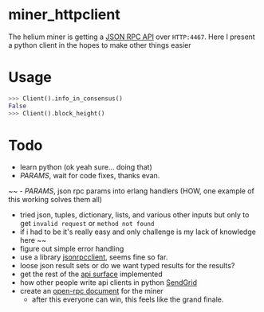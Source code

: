 # miner_httpclient

The helium miner is getting a [JSON RPC API](https://github.com/helium/miner/tree/mra/jsonrpc/src/jsonrpc) over `HTTP:4467`. Here I present a python client in the hopes to make other things easier

# Usage
```python
>>> Client().info_in_consensus()
False
>>> Client().block_height()
```

# Todo
 - learn python (ok yeah sure... doing that)
- *PARAMS*, wait for code fixes, thanks evan.

~~ - *PARAMS*, json rpc params into erlang handlers (HOW, one example of this working solves them all)
   - tried json, tuples, dictionary, lists, and various other inputs but only to get `invalid request` or `method not found`
   - if i had to be it's really easy and only challenge is my lack of knowledge here ~~
 - figure out simple error handling
 - use a library [jsonrpcclient](https://jsonrpcclient.readthedocs.io/en/latest/api.html), seems fine so far. 
 - loose json result sets or do we want typed results for the results?
 - get the rest of the [api surface](https://github.com/helium/miner/tree/mra/jsonrpc/src/jsonrpc) implemented
 - how other people write api clients in python [SendGrid](https://github.com/sendgrid/sendgrid-python)
 - create an [open-rpc document](https://spec.open-rpc.org/#introduction) for the miner 
   - after this everyone can win, this feels like the grand finale.

